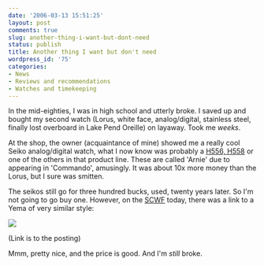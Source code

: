 ```yaml
---
date: '2006-03-13 15:51:25'
layout: post
comments: true
slug: another-thing-i-want-but-dont-need
status: publish
title: Another thing I want but don't need
wordpress_id: '75'
categories:
- News
- Reviews and recommendations
- Watches and timekeeping
---
```



In the mid-eighties, I was in high school and utterly broke. I saved up and bought my second watch (Lorus, white face, analog/digital, stainless steel, finally lost overboard in Lake Pend Oreille) on layaway. Took me _weeks_. 

At the shop, the owner (acquaintance of mine) showed me a really cool Seiko analog/digital watch, what I now know was probably a [H556, H558](http://www.makedostudio.com/watches/seiko-divers/) or one of the others in that product line. These are called 'Arnie' due to appearing in 'Commando', amusingly. It was about 10x more money than the Lorus, but I sure was smitten.

The seikos still go for three hundred bucks, used, twenty years later. So I'm not going to go buy one. However, on the [SCWF](http://www.network54.com/Forum/78440/) today, there was a link to a Yema of very similar style:

[![](http://www.phfactor.net/pics/watches/P1154655.jpg)](http://www.overstock.com/?page=proframe&prod_id=1613416)

(Link is to the posting)

Mmm, pretty nice, and the price is good. And I'm _still_ broke.
